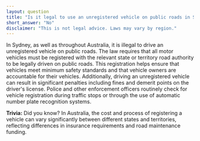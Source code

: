 ```yaml
---
layout: question
title: "Is it legal to use an unregistered vehicle on public roads in Sydney?"
short_answer: "No"
disclaimer: "This is not legal advice. Laws may vary by region."
---
```


In Sydney, as well as throughout Australia, it is illegal to drive an unregistered vehicle on public roads. The law requires that all motor vehicles must be registered with the relevant state or territory road authority to be legally driven on public roads. This registration helps ensure that vehicles meet minimum safety standards and that vehicle owners are accountable for their vehicles. Additionally, driving an unregistered vehicle can result in significant penalties including fines and demerit points on the driver's license. Police and other enforcement officers routinely check for vehicle registration during traffic stops or through the use of automatic number plate recognition systems.

**Trivia:** Did you know? In Australia, the cost and process of registering a vehicle can vary significantly between different states and territories, reflecting differences in insurance requirements and road maintenance funding.
